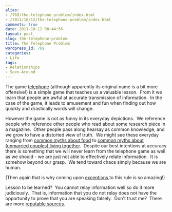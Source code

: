 ```yaml
---
alias:
- /769/the-telephone-problem/index.html
- /2011/10/12/the-telephone-problem/index.html
comments: true
date: 2011-10-12 08:44:56
layout: post
slug: the-telephone-problem
title: The Telephone Problem
wordpress_id: 769
categories:
- Life
tags:
- Relationships
- Seen-Around
---
```


The game [telephone](http://en.wikipedia.org/wiki/Chinese_whispers) (although apparently its original name is a bit more offensive!) is a simple game that teaches us a valuable lesson.  From it we learn that people are awful at accurate transmission of information.  In the case of the game, it leads to amusement and fun when finding out how quickly and drastically words will change.

However the game is not as funny in its everyday depictions.  We reference people who reference other people who read about some research piece in a magazine.  Other people pass along hearsay as common knowledge, and we grow to have a distorted view of truth.  We might see these everyday ranging from [common myths about food](http://lifehacker.com/5847591/10-stubborn-food-myths-that-just-wont-die) to [common myths about (unmarried couples) living together](http://www.boundless.org/2005/articles/a0001126.cfm).  Despite our best intentions at accuracy there is something that we will never learn from the telephone game as well as we should - we are just not able to effectively relate information.  It is somehow beyond our grasp.  We tend toward chaos simply because we are human.

(Then again that is why coming upon [exceptions ](http://en.wikipedia.org/wiki/Dead_Sea_Scrolls)to this rule is so amazing!)

Lesson to be learned?  You cannot relay information well so do it more judiciously.  That is, information that you do not relay does not have the opportunity to prove that you are speaking falsely.  Don't trust me?  There are more [reputable sources](http://www.biblegateway.com/passage/?search=Proverbs%2017:28&version=NASB).
